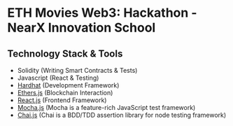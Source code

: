 # ETH Movies Web3: Hackathon - NearX Innovation School

## Technology Stack & Tools

- Solidity (Writing Smart Contracts & Tests)
- Javascript (React & Testing)
- [Hardhat](https://hardhat.org/) (Development Framework)
- [Ethers.js](https://docs.ethers.io/v5/) (Blockchain Interaction)
- [React.js](https://reactjs.org/) (Frontend Framework)
- [Mocha.js](https://mochajs.org/) (Mocha is a feature-rich JavaScript test framework)
- [Chai.js](https://www.chaijs.com/) (Chai is a BDD/TDD assertion library for node testing framework)

